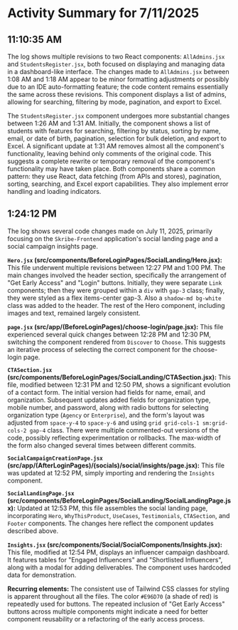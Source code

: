 # Activity Summary for 7/11/2025

## 11:10:35 AM
The log shows multiple revisions to two React components: `AllAdmins.jsx` and `StudentsRegister.jsx`, both focused on displaying and managing data in a dashboard-like interface.  The changes made to `AllAdmins.jsx` between 1:08 AM and 1:18 AM appear to be minor formatting adjustments or possibly due to an IDE auto-formatting feature; the code content remains essentially the same across these revisions. This component displays a list of admins, allowing for searching, filtering by mode, pagination, and export to Excel.

The `StudentsRegister.jsx` component undergoes more substantial changes between 1:26 AM and 1:31 AM. Initially, the component shows a list of students with features for searching, filtering by status, sorting by name, email, or date of birth, pagination, selection for bulk deletion, and export to Excel. A significant update at 1:31 AM removes almost all the component's functionality, leaving behind only comments of the original code.  This suggests a complete rewrite or temporary removal of the component's functionality may have taken place.  Both components share a common pattern: they use React, data fetching (from APIs and stores), pagination, sorting, searching, and Excel export capabilities.  They also implement error handling and loading indicators.


## 1:24:12 PM
The log shows several code changes made on July 11, 2025, primarily focusing on the `Skribe-Frontend` application's social landing page and a social campaign insights page.

**`Hero.jsx` (src/components/BeforeLoginPages/SocialLanding/Hero.jsx):** This file underwent multiple revisions between 12:27 PM and 1:00 PM.  The main changes involved the header section, specifically the arrangement of "Get Early Access" and "Login" buttons. Initially, they were separate `Link` components; then they were grouped within a `div` with `gap-3` class; finally, they were styled as a flex items-center gap-3.  Also a `shadow-md bg-white` class was added to the header.  The rest of the Hero component, including images and text, remained largely consistent.

**`page.jsx` (src/app/(BeforeLoginPages)/choose-login/page.jsx):** This file experienced several quick changes between 12:28 PM and 12:30 PM, switching the component rendered from `Discover` to `Choose`.  This suggests an iterative process of selecting the correct component for the choose-login page.

**`CTASection.jsx` (src/components/BeforeLoginPages/SocialLanding/CTASection.jsx):** This file, modified between 12:31 PM and 12:50 PM, shows a significant evolution of a contact form.  The initial version had fields for name, email, and organization.  Subsequent updates added fields for organization type, mobile number, and password, along with radio buttons for selecting organization type (`Agency` or `Enterprise`), and the form's layout was adjusted from `space-y-4` to `space-y-6` and using `grid grid-cols-1 sm:grid-cols-2 gap-4` class.  There were multiple commented-out versions of the code, possibly reflecting experimentation or rollbacks. The max-width of the form also changed several times between different commits.

**`SocialCampaignCreationPage.jsx` (src/app/(AfterLoginPages)/(socials)/social/insights/page.jsx):** This file was updated at 12:52 PM, simply importing and rendering the `Insights` component.

**`SocialLandingPage.jsx` (src/components/BeforeLoginPages/SocialLanding/SocialLandingPage.jsx):**  Updated at 12:53 PM, this file assembles the social landing page, incorporating `Hero`, `WhyThisProduct`, `UseCases`, `Testimonials`, `CTASection`, and `Footer` components.  The changes here reflect the component updates described above.

**`Insights.jsx` (src/components/Social/SocialComponents/Insights.jsx):** This file, modified at 12:54 PM, displays an influencer campaign dashboard. It features tables for "Engaged Influencers" and "Shortlisted Influencers", along with a modal for adding deliverables.  The component uses hardcoded data for demonstration.

**Recurring elements:**  The consistent use of Tailwind CSS classes for styling is apparent throughout all the files. The color `#E96D70` (a shade of red) is repeatedly used for buttons.  The repeated inclusion of "Get Early Access" buttons across multiple components might indicate a need for better component reusability or a refactoring of the early access process.
